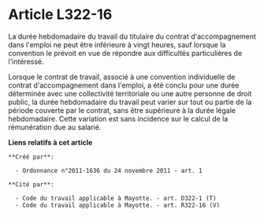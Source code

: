 # Article L322-16

La durée hebdomadaire du travail du titulaire du contrat d'accompagnement dans l'emploi ne peut être inférieure à vingt
heures, sauf lorsque la convention le prévoit en vue de répondre aux difficultés particulières de l'intéressé. 

Lorsque le contrat de travail, associé à une convention individuelle de contrat d'accompagnement dans l'emploi, a été conclu
pour une durée déterminée avec une collectivité territoriale ou une autre personne de droit public, la durée hebdomadaire du
travail peut varier sur tout ou partie de la période couverte par le contrat, sans être supérieure à la durée légale
hebdomadaire. Cette variation est sans incidence sur le calcul de la rémunération due au salarié.

**Liens relatifs à cet article**

	**Créé par**:

	  - Ordonnance n°2011-1636 du 24 novembre 2011 - art. 1

	**Cité par**:

	  - Code du travail applicable à Mayotte. - art. D322-1 (T)
	  - Code du travail applicable à Mayotte. - art. R322-16 (V)
